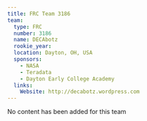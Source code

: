 ```yaml
---
title: FRC Team 3186
team:
  type: FRC
  number: 3186
  name: DECAbotz
  rookie_year: 
  location: Dayton, OH, USA
  sponsors:
    - NASA
    - Teradata
    - Dayton Early College Academy
  links:
    Website: http://decabotz.wordpress.com
---
```

No content has been added for this team